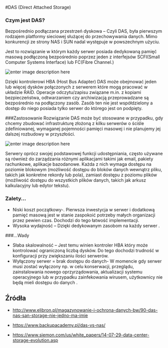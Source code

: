 
#DAS (Direct Attached Storage)

### Czym  jest DAS?

Bezpośrednio podłączana przestrzeń dyskowa – Czyli DAS, była pierwszym rodzajem platformy sieciowej służącej do przechowywania danych. Mimo konkurencji ze strony NAS i SUN nadal występuje w powszechnym użyciu.


Jest to rozwiązanie w którym każdy serwer posiada dedykowaną pamięć masową podłączoną bezpośrednio poprzez jeden z interfejsów SCFI(Small Computer Systems Interface) lub FC(Fibre Channel.) 

![enter image description here](http://winfwiki.wi-fom.de/images/thumb/e/eb/DAS.gif/350px-DAS.gif)

Dzięki kontrolerowi HBA (Host Bus Adapter) DAS może obejmować jeden lub więcej dysków połączonych z serwerem które mogą pracować w układzie RAID. Operacje odczytu/zapisu związane m.in. z kopiami bezpieczeństwa, odtwarzaniem czy archiwizacją przeprowadzane są bezpośrednio na podłączony zasób. Zasób ten nie jest współdzielony a dostęp do niego posiada tylko serwer do którego jest on podpięty.



###Zastosowanie
Rozwiązanie DAS może być stosowane w przypadku, gdy chcemy zbudować infrastrukturę złożoną z kilku serwerów o ściśle zdefiniowanej, wymaganej pojemności pamięci masowej i nie planujemy jej dalszej rozbudowy w przyszłości.

![enter image description here](http://www.storagesearch.com/auspexfig_01.gif)

Serwery oprócz swojej podstawowej funkcji udostępniania, często używane są również do zarządzania różnymi aplikacjami takimi jak email, pakiety rachunkowe, aplikacje bazodanowe. Każda z nich wymaga dostępu na poziomie blokowym (możliwość dostępu do bloków danych wewnątrz pliku, takich jak konkretne rekordy lub pola), zamiast dostępu z poziomu plików (możliwość dostępu do wszystkich plików danych, takich jak arkusz kalkulacyjny lub edytor tekstu). 



### Zalety...
- Niski koszt początkowy-. Pierwsza inwestycja w serwer i dodatkową pamięć masową jest w stanie zaspokoić potrzeby małych organizacji przez pewien czas. Dochodzi do tego łatwość implementacji.
- Wysoka wydajność – Dzięki dedykowanym zasobom na każdy serwer .

 ###...Wady
- Słaba skalowalność – Jest temu winien  kontroler HBA który może kontrolować ograniczoną liczbą dysków. Do tego dochodzi trudność w konfiguracji przy zwiększaniu ilości serwerów.
- Wyłączony serwer = brak dostępu do danych- W momencie gdy serwer musi zostać wyłączony np. w celu konserwacji, przeglądu, zainstalowania nowego oprzyrządowania, aktualizacji systemu operacyjnego lub w przypadku zainfekowania wirusem, użytkownicy nie będą mieli dostępu do danych .


## Źródła


* <http://www.elibron.pl/magazynowanie-i-ochrona-danych-bw/90-das-nas-san-storage-nie-jedno-ma-imie>

* <https://www.backupacademy.pl/das-vs-nas/>
* <https://www.siemon.com/us/white_papers/14-07-29-data-center-storage-evolution.asp>




